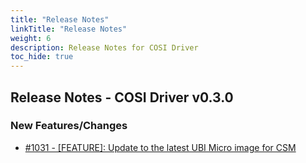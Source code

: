 ```yaml
---
title: "Release Notes"
linkTitle: "Release Notes"
weight: 6
description: Release Notes for COSI Driver
toc_hide: true
---
```


## Release Notes - COSI Driver v0.3.0



### New Features/Changes

- [#1031 - [FEATURE]: Update to the latest UBI Micro image for CSM](https://github.com/dell/csm/issues/1031)